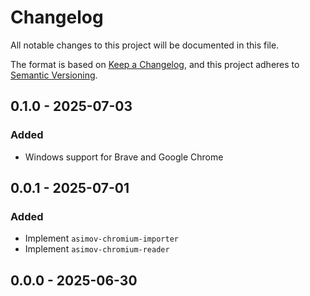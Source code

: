 # Changelog

All notable changes to this project will be documented in this file.

The format is based on [Keep a Changelog](https://keepachangelog.com/en/1.0.0/),
and this project adheres to [Semantic Versioning](https://semver.org/spec/v2.0.0.html).

## 0.1.0 - 2025-07-03
### Added
- Windows support for Brave and Google Chrome

## 0.0.1 - 2025-07-01
### Added
- Implement `asimov-chromium-importer`
- Implement `asimov-chromium-reader`

## 0.0.0 - 2025-06-30
